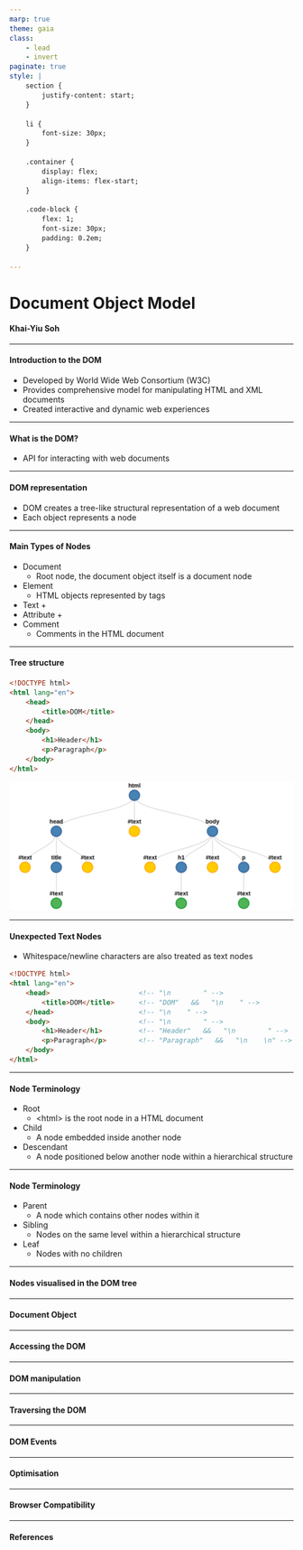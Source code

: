 ```yaml
---
marp: true
theme: gaia
class:
    - lead
    - invert
paginate: true
style: |
    section { 
        justify-content: start; 
    }

    li {
        font-size: 30px;
    }

    .container {
        display: flex;
        align-items: flex-start;
    }

    .code-block {
        flex: 1;
        font-size: 30px;
        padding: 0.2em;
    }

---
```

<!-- _class: lead -->
# Document Object Model
#### Khai-Yiu Soh

---
#### Introduction to the DOM

+ Developed by World Wide Web Consortium (W3C)
+ Provides comprehensive model for manipulating HTML and XML documents
+ Created interactive and dynamic web experiences

---
#### What is the DOM?

+ API for interacting with web documents

---
#### DOM representation

+ DOM creates a tree-like structural representation of a web document
+ Each object represents a node

---
#### Main Types of Nodes

+ Document
  + Root node, the document object itself is a document node
+ Element
  + HTML objects represented by tags
+ Text
  + 
+ Attribute
  + 
+ Comment
  + Comments in the HTML document
  
---
#### Tree structure

<div class="container">
<div class="code-block">

```HTML
<!DOCTYPE html>
<html lang="en">
    <head>
        <title>DOM</title>
    </head>
    <body>
        <h1>Header</h1>
        <p>Paragraph</p>
    </body>
</html>
```
</div>

![w:670 center](Images/DOM-Tree.png)

</div>

---
#### Unexpected Text Nodes

+ Whitespace/newline characters are also treated as text nodes

```HTML
<!DOCTYPE html>
<html lang="en">                   
    <head>                      <!-- "\n        " -->
        <title>DOM</title>      <!-- "DOM"   &&   "\n    " -->
    </head>                     <!-- "\n    " -->
    <body>                      <!-- "\n        " -->
        <h1>Header</h1>         <!-- "Header"   &&   "\n        " --> 
        <p>Paragraph</p>        <!-- "Paragraph"   &&   "\n    \n" --> 
    </body>                     
</html>
```

---
#### Node Terminology

+ Root
  + \<html\> is the root node in a HTML document
+ Child
  + A node embedded inside another node
+ Descendant
  + A node positioned below another node within a hierarchical structure

---
#### Node Terminology

+ Parent
  + A node which contains other nodes within it
+ Sibling
  + Nodes on the same level within a hierarchical structure
+ Leaf
  + Nodes with no children

---
#### Nodes visualised in the DOM tree

---
#### Document Object

---
#### Accessing the DOM

---
#### DOM manipulation

---
#### Traversing the DOM

---
#### DOM Events

---
#### Optimisation

---
#### Browser Compatibility

---
#### References